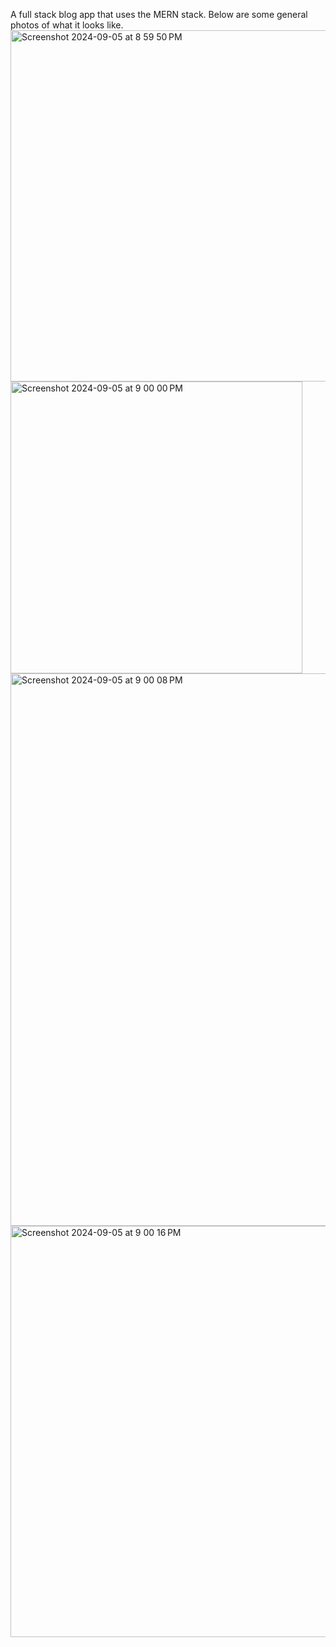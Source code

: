 A full stack blog app that uses the MERN stack. Below are some general photos of what it looks like.
<img width="562" alt="Screenshot 2024-09-05 at 8 59 50 PM" src="https://github.com/user-attachments/assets/9a562a42-f990-4778-b3b2-5a615da7a535">
<img width="467" alt="Screenshot 2024-09-05 at 9 00 00 PM" src="https://github.com/user-attachments/assets/cf54f52b-003a-4e3b-b63a-9621013fa9b2">
<img width="884" alt="Screenshot 2024-09-05 at 9 00 08 PM" src="https://github.com/user-attachments/assets/774af7a0-8e3d-4b23-99dd-ba8a5caa5620">
<img width="658" alt="Screenshot 2024-09-05 at 9 00 16 PM" src="https://github.com/user-attachments/assets/985eee8e-ef87-4b08-b7a7-a1adf96db28c">
